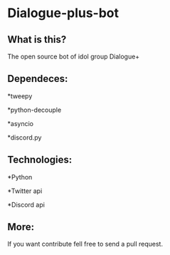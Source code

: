 # Dialogue-plus-bot

## What is this?

The open source bot of idol group Dialogue+

## Dependeces:

*tweepy

*python-decouple

*asyncio

*discord.py

## Technologies:

*Python

*Twitter api

*Discord api

## More:

If you want contribute fell free to send a pull request.
